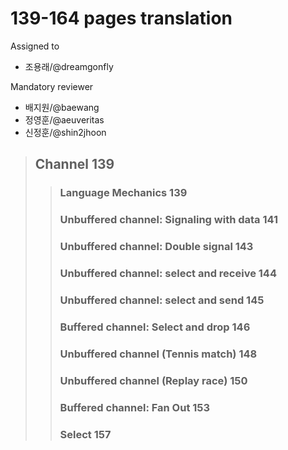 # 139-164 pages translation

Assigned to

* 조용래/@dreamgonfly

Mandatory reviewer

* 배지원/@baewang
* 정영훈/@aeuveritas
* 신정훈/@shin2jhoon

> ## Channel 139
>
> > ### Language Mechanics 139
> >
> > ### Unbuffered channel: Signaling with data 141
> >
> > ### Unbuffered channel: Double signal 143
> >
> > ### Unbuffered channel: select and receive 144
> >
> > ### Unbuffered channel: select and send 145
> >
> > ### Buffered channel: Select and drop 146
> >
> > ### Unbuffered channel \(Tennis match\) 148
> >
> > ### Unbuffered channel \(Replay race\) 150
> >
> > ### Buffered channel: Fan Out 153
> >
> > ### Select 157

